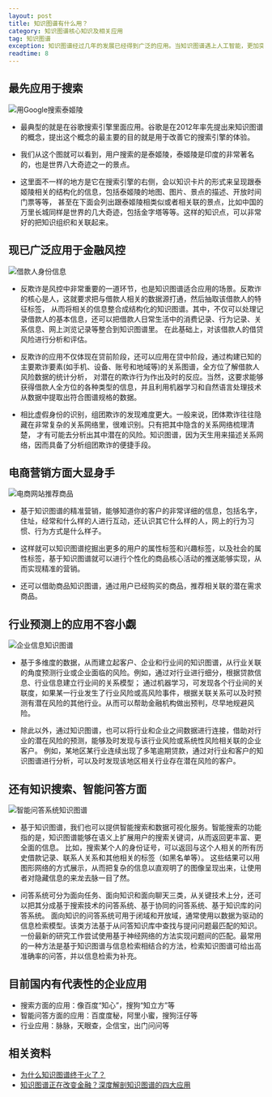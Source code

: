 ```yaml
---
layout: post
title: 知识图谱有什么用？
category: 知识图谱核心知识及相关应用
tag: 知识图谱
exception: 知识图谱经过几年的发展已经得到广泛的应用。当知识图谱遇上人工智能，更加突显出了它的优势和价值。
readtime: 8
---
```


## 最先应用于搜索
![用Google搜索泰姬陵]()
* 最典型的就是在谷歌搜索引擎里面应用。谷歌是在2012年率先提出来知识图谱的概念，提出这个概念的最主要的目的就是用于改善它的搜索引擎的体验。

* 我们从这个图就可以看到，用户搜索的是泰姬陵，泰姬陵是印度的非常著名的，也是世界八大奇迹之一的景点。

* 这里面不一样的地方是它在搜索引擎的右侧，会以知识卡片的形式来呈现跟泰姬陵相关的结构化的信息，包括泰姬陵的地图、图片、景点的描述、开放时间门票等等，
甚至在下面会列出跟泰姬陵相类似或者相关联的景点，比如中国的万里长城同样是世界的几大奇迹，包括金字塔等等。这样的知识点，可以非常好的把知识组织和关联起来。

## 现已广泛应用于金融风控
![借款人身份信息]()
* 反欺诈是风控中非常重要的一道环节，也是知识图谱适合应用的场景。反欺诈的核心是人，这就要求把与借款人相关的数据源打通，然后抽取该借款人的特征标签，
从而将相关的信息整合成结构化的知识图谱。其中，不仅可以处理记录借款人的基本信息，还可以把借款人日常生活中的消费记录、行为记录、关系信息、网上浏览记录等整合到知识图谱里。
在此基础上，对该借款人的借贷风险进行分析和评估。

* 反欺诈的应用不仅体现在贷前阶段，还可以应用在贷中阶段，通过构建已知的主要欺诈要素(如手机、设备、账号和地域等)的关系图谱，全方位了解借款人风险数据的统计分析，
对潜在的欺诈行为作出及时的反应。当然，这要求能够获得借款人全方位的各种类型的信息，并且利用机器学习和自然语言处理技术从数据中提取出符合图谱规格的数据。
  
* 相比虚假身份的识别，组团欺诈的发现难度更大。一般来说，团体欺诈往往隐藏在非常复杂的关系网络里，很难识别。只有把其中隐含的关系网络梳理清楚，
才有可能去分析出其中潜在的风险。知识图谱，因为天生用来描述关系网络，因而具备了分析组团欺诈的便捷手段。

## 电商营销方面大显身手
![电商网站推荐商品]()
* 基于知识图谱的精准营销，能够知道你的客户的非常详细的信息，包括名字，住址，经常和什么样的人进行互动，还认识其它什么样的人，网上的行为习惯、行为方式是什么样子。

* 这样就可以知识图谱挖掘出更多的用户的属性标签和兴趣标签，以及社会的属性标签，基于知识图谱就可以进行个性化的商品核心活动的推送能够实现，从而实现精准的营销。

* 还可以借助商品知识图谱，通过用户已经购买的商品，推荐相关联的潜在需求商品。

## 行业预测上的应用不容小觑
![企业信息知识图谱]()
* 基于多维度的数据，从而建立起客户、企业和行业间的知识图谱，从行业关联的角度预测行业或企业面临的风险。例如，通过对行业进行细分，根据贷款信息、行业信息建立行业间的关系模型；
通过机器学习，可发现各个行业间的关联度，如果某一行业发生了行业风险或高风险事件，根据关联关系可以及时预测有潜在风险的其他行业。从而可以帮助金融机构做出预判，尽早地规避风险。

* 除此以外，通过知识图谱，也可以将行业和企业之间数据进行连接，借助对行业的潜在风险的预测，能够及时发现与该行业风险或系统性风险相关联的企业客户。
例如，某地区某行业连续出现了多笔逾期贷款，通过对行业和客户的知识图谱进行分析，可以及时发现该地区相关行业存在潜在风险的客户。

## 还有知识搜索、智能问答方面
![智能问答系统知识图谱]()
* 基于知识图谱，我们也可以提供智能搜索和数据可视化服务。智能搜索的功能指的是，知识图谱能够在语义上扩展用户的搜索关键词，从而返回更丰富、更全面的信息。
比如，搜索某个人的身份证号，可以返回与这个人相关的所有历史借款记录、联系人关系和其他相关的标签（如黑名单等）。
这些结果可以用图形网络的方式展示，从而把复杂的信息以直观明了的图像呈现出来，让使用者对隐藏信息的来龙去脉一目了然。

* 问答系统可分为面向任务、面向知识和面向聊天三类，从关键技术上分，还可以把其分成基于搜索技术的问答系统、基于协同的问答系统、基于知识库的问答系统。
面向知识的问答系统可用于闭域和开放域，通常使用以数据为驱动的信息检索模型。该类方法基于从问答知识库中查找与提问问题最匹配的知识。
一份最新的研究工作尝试使用基于神经网络的方法实现问题间的匹配。最常用的一种方法是基于知识图谱与信息检索相结合的方法，检索知识图谱可给出高准确率的问答，并以信息检索为补充。

## 目前国内有代表性的企业应用
* 搜索方面的应用：像百度“知心”，搜狗“知立方”等
* 智能问答方面的应用：百度度秘，阿里小蜜，搜狗汪仔等
* 行业应用：脉脉，天眼查，企信宝，出门问问等

## 相关资料
* [为什么知识图谱终于火了？](https://zhuanlan.zhihu.com/p/32182559)
* [知识图谱正在改变金融？深度解剖知识图谱的四大应用](https://www.jiemian.com/article/1636099.html)